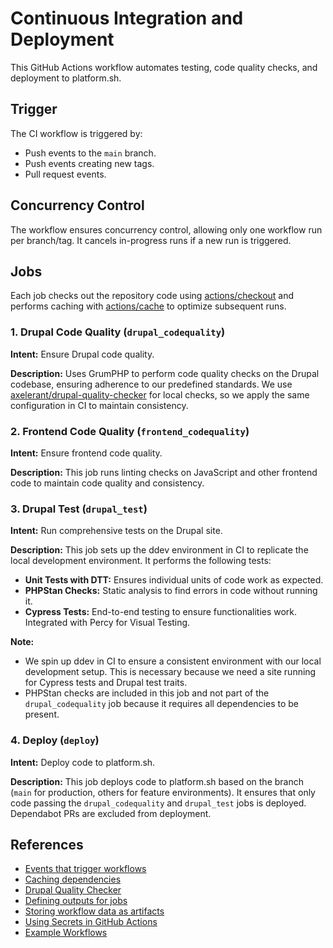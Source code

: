 # Continuous Integration and Deployment

This GitHub Actions workflow automates testing, code quality checks, and deployment to platform.sh.

## Trigger

The CI workflow is triggered by:

- Push events to the `main` branch.
- Push events creating new tags.
- Pull request events.

## Concurrency Control

The workflow ensures concurrency control, allowing only one workflow run per branch/tag. It cancels in-progress runs if a new run is triggered.

## Jobs

Each job checks out the repository code using [actions/checkout](https://github.com/actions/checkout) and performs caching with [actions/cache](https://github.com/actions/cache) to optimize subsequent runs.

### 1. Drupal Code Quality (`drupal_codequality`)

**Intent:** Ensure Drupal code quality.

**Description:** Uses GrumPHP to perform code quality checks on the Drupal codebase, ensuring adherence to our predefined standards. We use [axelerant/drupal-quality-checker](https://github.com/axelerant/drupal-quality-checker) for local checks, so we apply the same configuration in CI to maintain consistency.

### 2. Frontend Code Quality (`frontend_codequality`)

**Intent:** Ensure frontend code quality.

**Description:** This job runs linting checks on JavaScript and other frontend code to maintain code quality and consistency.

### 3. Drupal Test (`drupal_test`)

**Intent:** Run comprehensive tests on the Drupal site.

**Description:** This job sets up the ddev environment in CI to replicate the local development environment. It performs the following tests:
- **Unit Tests with DTT:** Ensures individual units of code work as expected.
- **PHPStan Checks:** Static analysis to find errors in code without running it.
- **Cypress Tests:** End-to-end testing to ensure functionalities work. Integrated with Percy for Visual Testing.

**Note:**
- We spin up ddev in CI to ensure a consistent environment with our local development setup. This is necessary because we need a site running for Cypress tests and Drupal test traits.
- PHPStan checks are included in this job and not part of the `drupal_codequality` job because it requires all dependencies to be present.

### 4. Deploy (`deploy`)

**Intent:** Deploy code to platform.sh.

**Description:** This job deploys code to platform.sh based on the branch (`main` for production, others for feature environments). It ensures that only code passing the `drupal_codequality` and `drupal_test` jobs is deployed. Dependabot PRs are excluded from deployment.

## References

- [Events that trigger workflows](https://docs.github.com/en/actions/using-workflows/events-that-trigger-workflows)
- [Caching dependencies](https://docs.github.com/en/actions/using-workflows/caching-dependencies-to-speed-up-workflows)
- [Drupal Quality Checker](https://github.com/axelerant/drupal-quality-checker)
- [Defining outputs for jobs](https://docs.github.com/en/actions/using-jobs/defining-outputs-for-jobs)
- [Storing workflow data as artifacts](https://docs.github.com/en/actions/using-workflows/storing-workflow-data-as-artifacts)
- [Using Secrets in GitHub Actions](https://docs.github.com/en/actions/security-guides/using-secrets-in-github-actions)
- [Example Workflows](https://github.com/actions/starter-workflows)
